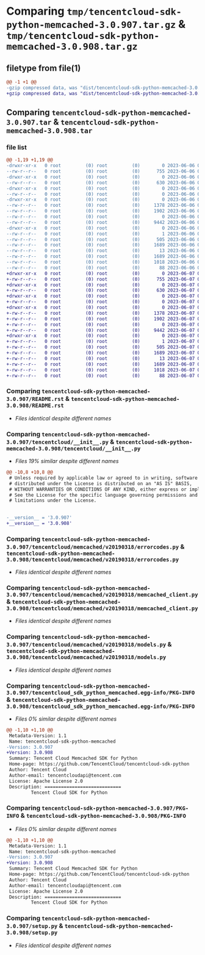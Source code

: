 # Comparing `tmp/tencentcloud-sdk-python-memcached-3.0.907.tar.gz` & `tmp/tencentcloud-sdk-python-memcached-3.0.908.tar.gz`

## filetype from file(1)

```diff
@@ -1 +1 @@
-gzip compressed data, was "dist/tencentcloud-sdk-python-memcached-3.0.907.tar", last modified: Tue Jun  6 02:30:24 2023, max compression
+gzip compressed data, was "dist/tencentcloud-sdk-python-memcached-3.0.908.tar", last modified: Wed Jun  7 00:28:06 2023, max compression
```

## Comparing `tencentcloud-sdk-python-memcached-3.0.907.tar` & `tencentcloud-sdk-python-memcached-3.0.908.tar`

### file list

```diff
@@ -1,19 +1,19 @@
-drwxr-xr-x   0 root         (0) root         (0)        0 2023-06-06 02:30:24.000000 tencentcloud-sdk-python-memcached-3.0.907/
--rw-r--r--   0 root         (0) root         (0)      755 2023-06-06 02:30:24.000000 tencentcloud-sdk-python-memcached-3.0.907/README.rst
-drwxr-xr-x   0 root         (0) root         (0)        0 2023-06-06 02:30:24.000000 tencentcloud-sdk-python-memcached-3.0.907/tencentcloud/
--rw-r--r--   0 root         (0) root         (0)      630 2023-06-06 02:30:24.000000 tencentcloud-sdk-python-memcached-3.0.907/tencentcloud/__init__.py
-drwxr-xr-x   0 root         (0) root         (0)        0 2023-06-06 02:30:24.000000 tencentcloud-sdk-python-memcached-3.0.907/tencentcloud/memcached/
--rw-r--r--   0 root         (0) root         (0)        0 2023-06-06 02:30:24.000000 tencentcloud-sdk-python-memcached-3.0.907/tencentcloud/memcached/__init__.py
-drwxr-xr-x   0 root         (0) root         (0)        0 2023-06-06 02:30:24.000000 tencentcloud-sdk-python-memcached-3.0.907/tencentcloud/memcached/v20190318/
--rw-r--r--   0 root         (0) root         (0)     1378 2023-06-06 02:30:24.000000 tencentcloud-sdk-python-memcached-3.0.907/tencentcloud/memcached/v20190318/errorcodes.py
--rw-r--r--   0 root         (0) root         (0)     1902 2023-06-06 02:30:24.000000 tencentcloud-sdk-python-memcached-3.0.907/tencentcloud/memcached/v20190318/memcached_client.py
--rw-r--r--   0 root         (0) root         (0)        0 2023-06-06 02:30:24.000000 tencentcloud-sdk-python-memcached-3.0.907/tencentcloud/memcached/v20190318/__init__.py
--rw-r--r--   0 root         (0) root         (0)     9442 2023-06-06 02:30:24.000000 tencentcloud-sdk-python-memcached-3.0.907/tencentcloud/memcached/v20190318/models.py
-drwxr-xr-x   0 root         (0) root         (0)        0 2023-06-06 02:30:24.000000 tencentcloud-sdk-python-memcached-3.0.907/tencentcloud_sdk_python_memcached.egg-info/
--rw-r--r--   0 root         (0) root         (0)        1 2023-06-06 02:30:24.000000 tencentcloud-sdk-python-memcached-3.0.907/tencentcloud_sdk_python_memcached.egg-info/dependency_links.txt
--rw-r--r--   0 root         (0) root         (0)      505 2023-06-06 02:30:24.000000 tencentcloud-sdk-python-memcached-3.0.907/tencentcloud_sdk_python_memcached.egg-info/SOURCES.txt
--rw-r--r--   0 root         (0) root         (0)     1689 2023-06-06 02:30:24.000000 tencentcloud-sdk-python-memcached-3.0.907/tencentcloud_sdk_python_memcached.egg-info/PKG-INFO
--rw-r--r--   0 root         (0) root         (0)       13 2023-06-06 02:30:24.000000 tencentcloud-sdk-python-memcached-3.0.907/tencentcloud_sdk_python_memcached.egg-info/top_level.txt
--rw-r--r--   0 root         (0) root         (0)     1689 2023-06-06 02:30:24.000000 tencentcloud-sdk-python-memcached-3.0.907/PKG-INFO
--rw-r--r--   0 root         (0) root         (0)     1018 2023-06-06 02:30:24.000000 tencentcloud-sdk-python-memcached-3.0.907/setup.py
--rw-r--r--   0 root         (0) root         (0)       88 2023-06-06 02:30:24.000000 tencentcloud-sdk-python-memcached-3.0.907/setup.cfg
+drwxr-xr-x   0 root         (0) root         (0)        0 2023-06-07 00:28:06.000000 tencentcloud-sdk-python-memcached-3.0.908/
+-rw-r--r--   0 root         (0) root         (0)      755 2023-06-07 00:28:06.000000 tencentcloud-sdk-python-memcached-3.0.908/README.rst
+drwxr-xr-x   0 root         (0) root         (0)        0 2023-06-07 00:28:06.000000 tencentcloud-sdk-python-memcached-3.0.908/tencentcloud/
+-rw-r--r--   0 root         (0) root         (0)      630 2023-06-07 00:28:06.000000 tencentcloud-sdk-python-memcached-3.0.908/tencentcloud/__init__.py
+drwxr-xr-x   0 root         (0) root         (0)        0 2023-06-07 00:28:06.000000 tencentcloud-sdk-python-memcached-3.0.908/tencentcloud/memcached/
+-rw-r--r--   0 root         (0) root         (0)        0 2023-06-07 00:28:06.000000 tencentcloud-sdk-python-memcached-3.0.908/tencentcloud/memcached/__init__.py
+drwxr-xr-x   0 root         (0) root         (0)        0 2023-06-07 00:28:06.000000 tencentcloud-sdk-python-memcached-3.0.908/tencentcloud/memcached/v20190318/
+-rw-r--r--   0 root         (0) root         (0)     1378 2023-06-07 00:28:06.000000 tencentcloud-sdk-python-memcached-3.0.908/tencentcloud/memcached/v20190318/errorcodes.py
+-rw-r--r--   0 root         (0) root         (0)     1902 2023-06-07 00:28:06.000000 tencentcloud-sdk-python-memcached-3.0.908/tencentcloud/memcached/v20190318/memcached_client.py
+-rw-r--r--   0 root         (0) root         (0)        0 2023-06-07 00:28:06.000000 tencentcloud-sdk-python-memcached-3.0.908/tencentcloud/memcached/v20190318/__init__.py
+-rw-r--r--   0 root         (0) root         (0)     9442 2023-06-07 00:28:06.000000 tencentcloud-sdk-python-memcached-3.0.908/tencentcloud/memcached/v20190318/models.py
+drwxr-xr-x   0 root         (0) root         (0)        0 2023-06-07 00:28:06.000000 tencentcloud-sdk-python-memcached-3.0.908/tencentcloud_sdk_python_memcached.egg-info/
+-rw-r--r--   0 root         (0) root         (0)        1 2023-06-07 00:28:06.000000 tencentcloud-sdk-python-memcached-3.0.908/tencentcloud_sdk_python_memcached.egg-info/dependency_links.txt
+-rw-r--r--   0 root         (0) root         (0)      505 2023-06-07 00:28:06.000000 tencentcloud-sdk-python-memcached-3.0.908/tencentcloud_sdk_python_memcached.egg-info/SOURCES.txt
+-rw-r--r--   0 root         (0) root         (0)     1689 2023-06-07 00:28:06.000000 tencentcloud-sdk-python-memcached-3.0.908/tencentcloud_sdk_python_memcached.egg-info/PKG-INFO
+-rw-r--r--   0 root         (0) root         (0)       13 2023-06-07 00:28:06.000000 tencentcloud-sdk-python-memcached-3.0.908/tencentcloud_sdk_python_memcached.egg-info/top_level.txt
+-rw-r--r--   0 root         (0) root         (0)     1689 2023-06-07 00:28:06.000000 tencentcloud-sdk-python-memcached-3.0.908/PKG-INFO
+-rw-r--r--   0 root         (0) root         (0)     1018 2023-06-07 00:28:06.000000 tencentcloud-sdk-python-memcached-3.0.908/setup.py
+-rw-r--r--   0 root         (0) root         (0)       88 2023-06-07 00:28:06.000000 tencentcloud-sdk-python-memcached-3.0.908/setup.cfg
```

### Comparing `tencentcloud-sdk-python-memcached-3.0.907/README.rst` & `tencentcloud-sdk-python-memcached-3.0.908/README.rst`

 * *Files identical despite different names*

### Comparing `tencentcloud-sdk-python-memcached-3.0.907/tencentcloud/__init__.py` & `tencentcloud-sdk-python-memcached-3.0.908/tencentcloud/__init__.py`

 * *Files 19% similar despite different names*

```diff
@@ -10,8 +10,8 @@
 # Unless required by applicable law or agreed to in writing, software
 # distributed under the License is distributed on an "AS IS" BASIS,
 # WITHOUT WARRANTIES OR CONDITIONS OF ANY KIND, either express or implied.
 # See the License for the specific language governing permissions and
 # limitations under the License.
 
 
-__version__ = '3.0.907'
+__version__ = '3.0.908'
```

### Comparing `tencentcloud-sdk-python-memcached-3.0.907/tencentcloud/memcached/v20190318/errorcodes.py` & `tencentcloud-sdk-python-memcached-3.0.908/tencentcloud/memcached/v20190318/errorcodes.py`

 * *Files identical despite different names*

### Comparing `tencentcloud-sdk-python-memcached-3.0.907/tencentcloud/memcached/v20190318/memcached_client.py` & `tencentcloud-sdk-python-memcached-3.0.908/tencentcloud/memcached/v20190318/memcached_client.py`

 * *Files identical despite different names*

### Comparing `tencentcloud-sdk-python-memcached-3.0.907/tencentcloud/memcached/v20190318/models.py` & `tencentcloud-sdk-python-memcached-3.0.908/tencentcloud/memcached/v20190318/models.py`

 * *Files identical despite different names*

### Comparing `tencentcloud-sdk-python-memcached-3.0.907/tencentcloud_sdk_python_memcached.egg-info/PKG-INFO` & `tencentcloud-sdk-python-memcached-3.0.908/tencentcloud_sdk_python_memcached.egg-info/PKG-INFO`

 * *Files 0% similar despite different names*

```diff
@@ -1,10 +1,10 @@
 Metadata-Version: 1.1
 Name: tencentcloud-sdk-python-memcached
-Version: 3.0.907
+Version: 3.0.908
 Summary: Tencent Cloud Memcached SDK for Python
 Home-page: https://github.com/TencentCloud/tencentcloud-sdk-python
 Author: Tencent Cloud
 Author-email: tencentcloudapi@tencent.com
 License: Apache License 2.0
 Description: ============================
         Tencent Cloud SDK for Python
```

### Comparing `tencentcloud-sdk-python-memcached-3.0.907/PKG-INFO` & `tencentcloud-sdk-python-memcached-3.0.908/PKG-INFO`

 * *Files 0% similar despite different names*

```diff
@@ -1,10 +1,10 @@
 Metadata-Version: 1.1
 Name: tencentcloud-sdk-python-memcached
-Version: 3.0.907
+Version: 3.0.908
 Summary: Tencent Cloud Memcached SDK for Python
 Home-page: https://github.com/TencentCloud/tencentcloud-sdk-python
 Author: Tencent Cloud
 Author-email: tencentcloudapi@tencent.com
 License: Apache License 2.0
 Description: ============================
         Tencent Cloud SDK for Python
```

### Comparing `tencentcloud-sdk-python-memcached-3.0.907/setup.py` & `tencentcloud-sdk-python-memcached-3.0.908/setup.py`

 * *Files identical despite different names*

